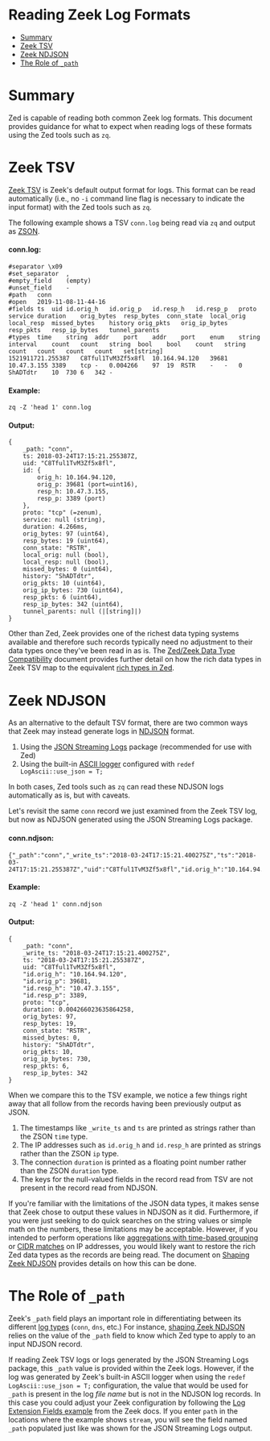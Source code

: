 # Reading Zeek Log Formats

- [Summary](#summary)
- [Zeek TSV](#zeek-tsv)
- [Zeek NDJSON](#zeek-ndjson)
- [The Role of `_path`](#the-role-of-_path)

# Summary

Zed is capable of reading both common Zeek log formats. This document
provides guidance for what to expect when reading logs of these formats using
the Zed tools such as `zq`.

# Zeek TSV

[Zeek TSV](https://docs.zeek.org/en/master/log-formats.html#zeek-tsv-format-logs)
is Zeek's default output format for logs. This format can be read automatically
(i.e., no `-i` command line flag is necessary to indicate the input format)
with the Zed tools such as `zq`.

The following example shows a TSV `conn.log` being read via `zq` and
output as [ZSON](../docs/formats/zson.md).

#### conn.log:

```mdtest-input conn.log
#separator \x09
#set_separator	,
#empty_field	(empty)
#unset_field	-
#path	conn
#open	2019-11-08-11-44-16
#fields	ts	uid	id.orig_h	id.orig_p	id.resp_h	id.resp_p	proto	service	duration	orig_bytes	resp_bytes	conn_state	local_orig	local_resp	missed_bytes	history	orig_pkts	orig_ip_bytes	resp_pkts	resp_ip_bytes	tunnel_parents
#types	time	string	addr	port	addr	port	enum	string	interval	count	count	string	bool	bool	count	string	count	count	count	count	set[string]
1521911721.255387	C8Tful1TvM3Zf5x8fl	10.164.94.120	39681	10.47.3.155	3389	tcp	-	0.004266	97	19	RSTR	-	-	0	ShADTdtr	10	730	6	342	-
```

#### Example:

```mdtest-command
zq -Z 'head 1' conn.log
```

#### Output:
```mdtest-output
{
    _path: "conn",
    ts: 2018-03-24T17:15:21.255387Z,
    uid: "C8Tful1TvM3Zf5x8fl",
    id: {
        orig_h: 10.164.94.120,
        orig_p: 39681 (port=uint16),
        resp_h: 10.47.3.155,
        resp_p: 3389 (port)
    },
    proto: "tcp" (=zenum),
    service: null (string),
    duration: 4.266ms,
    orig_bytes: 97 (uint64),
    resp_bytes: 19 (uint64),
    conn_state: "RSTR",
    local_orig: null (bool),
    local_resp: null (bool),
    missed_bytes: 0 (uint64),
    history: "ShADTdtr",
    orig_pkts: 10 (uint64),
    orig_ip_bytes: 730 (uint64),
    resp_pkts: 6 (uint64),
    resp_ip_bytes: 342 (uint64),
    tunnel_parents: null (|[string]|)
}
```

Other than Zed, Zeek provides one of the richest data typing systems available
and therefore such records typically need no adjustment to their data types
once they've been read in as is. The
[Zed/Zeek Data Type Compatibility](Data-Type-Compatibility.md) document
provides further detail on how the rich data types in Zeek TSV map to the
equivalent [rich types in Zed](../docs/formats/zson.md#33-primitive-values).

# Zeek NDJSON

As an alternative to the default TSV format, there are two common ways that
Zeek may instead generate logs in [NDJSON](http://ndjson.org/) format.

1. Using the [JSON Streaming Logs](https://github.com/corelight/json-streaming-logs)
   package (recommended for use with Zed)
2. Using the built-in [ASCII logger](https://docs.zeek.org/en/current/scripts/base/frameworks/logging/writers/ascii.zeek.html)
   configured with `redef LogAscii::use_json = T;`

In both cases, Zed tools such as `zq` can read these NDJSON logs automatically
as is, but with caveats.

Let's revisit the same `conn` record we just examined from the Zeek TSV
log, but now as NDJSON generated using the JSON Streaming Logs package.

#### conn.ndjson:

```mdtest-input conn.ndjson
{"_path":"conn","_write_ts":"2018-03-24T17:15:21.400275Z","ts":"2018-03-24T17:15:21.255387Z","uid":"C8Tful1TvM3Zf5x8fl","id.orig_h":"10.164.94.120","id.orig_p":39681,"id.resp_h":"10.47.3.155","id.resp_p":3389,"proto":"tcp","duration":0.004266023635864258,"orig_bytes":97,"resp_bytes":19,"conn_state":"RSTR","missed_bytes":0,"history":"ShADTdtr","orig_pkts":10,"orig_ip_bytes":730,"resp_pkts":6,"resp_ip_bytes":342}
```

#### Example:

```mdtest-command
zq -Z 'head 1' conn.ndjson
```

#### Output:
```mdtest-output
{
    _path: "conn",
    _write_ts: "2018-03-24T17:15:21.400275Z",
    ts: "2018-03-24T17:15:21.255387Z",
    uid: "C8Tful1TvM3Zf5x8fl",
    "id.orig_h": "10.164.94.120",
    "id.orig_p": 39681,
    "id.resp_h": "10.47.3.155",
    "id.resp_p": 3389,
    proto: "tcp",
    duration: 0.004266023635864258,
    orig_bytes: 97,
    resp_bytes: 19,
    conn_state: "RSTR",
    missed_bytes: 0,
    history: "ShADTdtr",
    orig_pkts: 10,
    orig_ip_bytes: 730,
    resp_pkts: 6,
    resp_ip_bytes: 342
}
```

When we compare this to the TSV example, we notice a few things right away that
all follow from the records having been previously output as JSON.

1. The timestamps like `_write_ts` and `ts` are printed as strings rather than
   the ZSON `time` type.
2. The IP addresses such as `id.orig_h` and `id.resp_h` are printed as strings
   rather than the ZSON `ip` type.
3. The connection `duration` is printed as a floating point number rather than
   the ZSON `duration` type.
4. The keys for the null-valued fields in the record read from
   TSV are not present in the record read from NDJSON.

If you're familiar with the limitations of the JSON data types, it makes sense
that Zeek chose to output these values in NDJSON as it did. Furthermore, if
you were just seeking to do quick searches on the string values or simple math
on the numbers, these limitations may be acceptable. However, if you intended
to perform operations like
[aggregations with time-based grouping](../docs/zq/functions/bucket.md)
or [CIDR matches](../docs/zq/functions/network_of.md)
on IP addresses, you would likely want to restore the rich Zed data types as
the records are being read. The document on [Shaping Zeek NDJSON](Shaping-Zeek-NDJSON.md)
provides details on how this can be done.

# The Role of `_path`

Zeek's `_path` field plays an important role in differentiating between its
different [log types](https://docs.zeek.org/en/master/script-reference/log-files.html)
(`conn`, `dns`, etc.) For instance,
[shaping Zeek NDJSON](Shaping-Zeek-NDJSON.md) relies on the value of
the `_path` field to know which Zed type to apply to an input NDJSON
record.

If reading Zeek TSV logs or logs generated by the JSON Streaming Logs
package, this `_path` value is provided within the Zeek logs. However, if the
log was generated by Zeek's built-in ASCII logger when using the
`redef LogAscii::use_json = T;` configuration, the value that would be used for
`_path` is present in the log _file name_ but is not in the NDJSON log
records. In this case you could adjust your Zeek configuration by following the
[Log Extension Fields example](https://docs.zeek.org/en/master/frameworks/logging.html#log-extension-fields)
from the Zeek docs. If you enter `path` in the locations where the example
shows `stream`, you will see the field named `_path` populated just like was
shown for the JSON Streaming Logs output.

